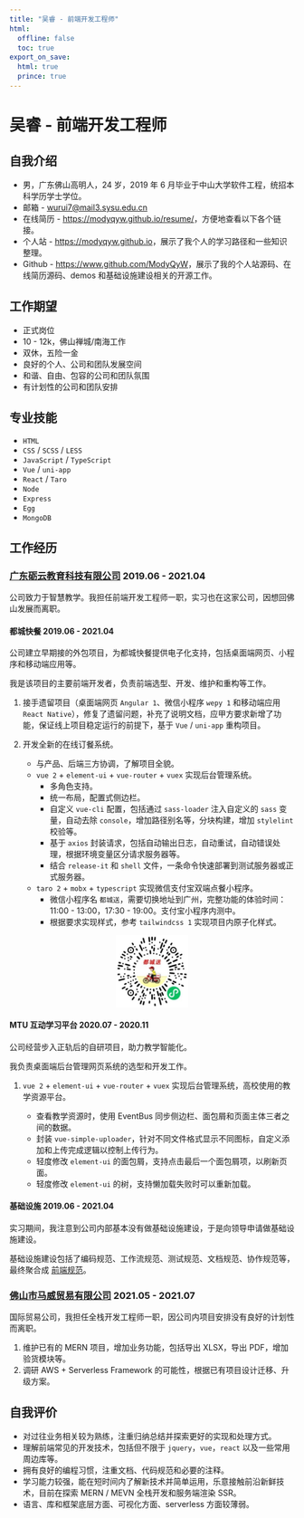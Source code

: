 ```yaml
---
title: "吴睿 - 前端开发工程师"
html:
  offline: false
  toc: true
export_on_save:
  html: true
  prince: true
---
```


# 吴睿 - 前端开发工程师

## 自我介绍

- 男，广东佛山高明人，24 岁，2019 年 6 月毕业于中山大学软件工程，统招本科学历学士学位。
- 邮箱 - <a href="mailto:wurui7@mail3.sysu.edu.cn">wurui7@mail3.sysu.edu.cn</a>
- 在线简历 - <https://modyqyw.github.io/resume/>，方便地查看以下各个链接。
- 个人站 - <https://modyqyw.github.io>，展示了我个人的学习路径和一些知识整理。
- Github - <https://www.github.com/ModyQyW>，展示了我的个人站源码、在线简历源码、demos 和基础设施建设相关的开源工作。

## 工作期望

- 正式岗位
- 10 - 12k，佛山禅城/南海工作
- 双休，五险一金
- 良好的个人、公司和团队发展空间
- 和谐、自由、包容的公司和团队氛围
- 有计划性的公司和团队安排

## 专业技能

- `HTML`
- `CSS` / `SCSS` / `LESS`
- `JavaScript` / `TypeScript`
- `Vue` / `uni-app`
- `React` / `Taro`
- `Node`
- `Express`
- `Egg`
- `MongoDB`

## 工作经历

### [广东砺云教育科技有限公司](https://www.millcloud.cn/) 2019.06 - 2021.04

公司致力于智慧教学。我担任前端开发工程师一职，实习也在这家公司，因想回佛山发展而离职。

#### 都城快餐 2019.06 - 2021.04

公司建立早期接的外包项目，为都城快餐提供电子化支持，包括桌面端网页、小程序和移动端应用等。

我是该项目的主要前端开发者，负责前端选型、开发、维护和重构等工作。

1. 接手遗留项目（桌面端网页 `Angular 1`、微信小程序 `wepy 1` 和移动端应用 `React Native`），修复了遗留问题，补充了说明文档，应甲方要求新增了功能，保证线上项目稳定运行的前提下，基于 `Vue` / `uni-app` 重构项目。
2. 开发全新的在线订餐系统。

   - 与产品、后端三方协调，了解项目全貌。
   - `vue 2` + `element-ui` + `vue-router` + `vuex` 实现后台管理系统。
     - 多角色支持。
     - 统一布局，配置式侧边栏。
     - 自定义 `vue-cli` 配置，包括通过 `sass-loader` 注入自定义的 `sass` 变量，自动去除 `console`，增加路径别名等，分块构建，增加 `stylelint` 校验等。
     - 基于 `axios` 封装请求，包括自动输出日志，自动重试，自动错误处理，根据环境变量区分请求服务器等。
     - 结合 `release-it` 和 `shell` 文件，一条命令快速部署到测试服务器或正式服务器。
   - `taro 2` + `mobx` + `typescript` 实现微信支付宝双端点餐小程序。
     - 微信小程序名 `都城送`，需要切换地址到广州，完整功能的体验时间：11:00 - 13:00，17:30 - 19:00。支付宝小程序内测中。
     - 根据要求实现样式，参考 `tailwindcss 1` 实现项目内原子化样式。

<img
  src="./qrcode0.jpeg"
  alt="都城送小程序二维码"
  width="128px"
  height="128px"
  style="display: block; margin-right: auto; margin-left: auto;"
/>

#### MTU 互动学习平台 2020.07 - 2020.11

公司经营步入正轨后的自研项目，助力教学智能化。

我负责桌面端后台管理网页系统的选型和开发工作。

1. `vue 2` + `element-ui` + `vue-router` + `vuex` 实现后台管理系统，高校使用的教学资源平台。

   - 查看教学资源时，使用 EventBus 同步侧边栏、面包屑和页面主体三者之间的数据。
   - 封装 `vue-simple-uploader`，针对不同文件格式显示不同图标，自定义添加和上传完成逻辑以控制上传行为。
   - 轻度修改 `element-ui` 的面包屑，支持点击最后一个面包屑项，以刷新页面。
   - 轻度修改 `element-ui` 的树，支持懒加载失败时可以重新加载。

#### 基础设施 2019.06 - 2021.04

实习期间，我注意到公司内部基本没有做基础设施建设，于是向领导申请做基础设施建设。

基础设施建设包括了编码规范、工作流规范、测试规范、文档规范、协作规范等，最终聚合成 [前端规范](https://millcloud.github.io/frontend-standard/)。

### [佛山市马威贸易有限公司](https://globus-china.com/) 2021.05 - 2021.07

国际贸易公司，我担任全栈开发工程师一职，因公司内项目安排没有良好的计划性而离职。

1. 维护已有的 MERN 项目，增加业务功能，包括导出 XLSX，导出 PDF，增加验货模块等。
2. 调研 AWS + Serverless Framework 的可能性，根据已有项目设计迁移、升级方案。

## 自我评价

- 对过往业务相关较为熟练，注重归纳总结并探索更好的实现和处理方式。
- 理解前端常见的开发技术，包括但不限于 `jquery`，`vue`，`react` 以及一些常用周边库等。
- 拥有良好的编程习惯，注重文档、代码规范和必要的注释。
- 学习能力较强，能在短时间内了解新技术并简单运用，乐意接触前沿新鲜技术，目前在探索 MERN / MEVN 全栈开发和服务端渲染 SSR。
- 语言、库和框架底层方面、可视化方面、serverless 方面较薄弱。
